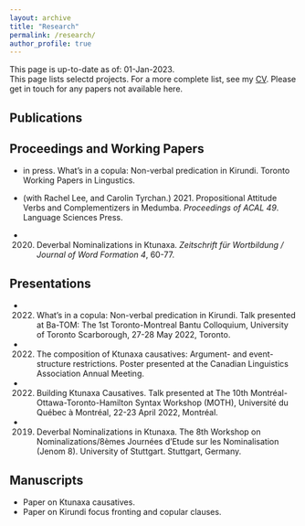 ```yaml
---
layout: archive
title: "Research"
permalink: /research/
author_profile: true
---
```


This page is up-to-date as of: 01-Jan-2023. <br>
This page lists selectd projects. For a more complete list, see my [CV](https://terrancegatchalian.github.io/cv/).
Please get in touch for any papers not available here.

## Publications

## Proceedings and Working Papers

- in press. What’s in a copula: Non-verbal predication in Kirundi. Toronto Working Papers in Lingustics.

- (with Rachel Lee, and Carolin Tyrchan.) 2021. Propositional Attitude Verbs and Complementizers in Medumba. *Proceedings of ACAL 49*. Language Sciences Press. 

- 2020. Deverbal Nominalizations in Ktunaxa. *Zeitschrift für Wortbildung / Journal of Word Formation 4*, 60-77.


## Presentations

- 2022. What’s in a copula: Non-verbal predication in Kirundi. Talk presented at Ba-TOM: The 1st Toronto-Montreal Bantu Colloquium, University of Toronto Scarborough, 27-28 May 2022, Toronto.

- 2022. The composition of Ktunaxa causatives: Argument- and event-structure restrictions. Poster presented at the Canadian Linguistics Association Annual Meeting.

- 2022. Building Ktunaxa Causatives. Talk presented at The 10th Montréal-Ottawa-Toronto-Hamilton Syntax Workshop (MOTH), Université du Québec à Montréal, 22-23 April 2022, Montréal.

- 2019. Deverbal Nominalizations in Ktunaxa. The 8th Workshop on Nominalizations/8èmes Journées d’Etude sur les Nominalisation (Jenom 8). University of Stuttgart. Stuttgart, Germany. 

## Manuscripts

- Paper on Ktunaxa causatives. 
- Paper on Kirundi focus fronting and copular clauses.


